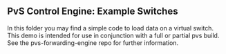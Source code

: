 ## PvS Control Engine: Example Switches

In this folder you may find a simple code to load data on a virtual switch. This
demo is intended for use in conjunction with a full or partial pvs build. See
the pvs-forwarding-engine repo for further information.
